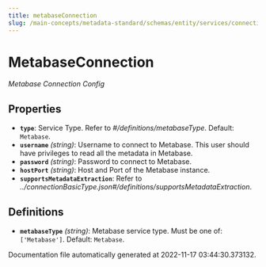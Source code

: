 ```yaml
---
title: metabaseConnection
slug: /main-concepts/metadata-standard/schemas/entity/services/connections/dashboard/metabaseconnection
---
```


# MetabaseConnection

*Metabase Connection Config*

## Properties

- **`type`**: Service Type. Refer to *#/definitions/metabaseType*. Default: `Metabase`.
- **`username`** *(string)*: Username to connect to Metabase. This user should have privileges to read all the metadata in Metabase.
- **`password`** *(string)*: Password to connect to Metabase.
- **`hostPort`** *(string)*: Host and Port of the Metabase instance.
- **`supportsMetadataExtraction`**: Refer to *../connectionBasicType.json#/definitions/supportsMetadataExtraction*.
## Definitions

- **`metabaseType`** *(string)*: Metabase service type. Must be one of: `['Metabase']`. Default: `Metabase`.


Documentation file automatically generated at 2022-11-17 03:44:30.373132.
